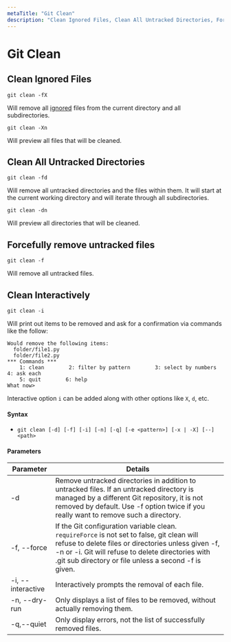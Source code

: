 ```yaml
---
metaTitle: "Git Clean"
description: "Clean Ignored Files, Clean All Untracked Directories, Forcefully remove untracked files, Clean Interactively"
---
```


# Git Clean

## Clean Ignored Files

```git
git clean -fX

```

Will remove all [ignored](https://stackoverflow.com/documentation/git/245/ignoring-files-and-folders) files from the current directory and all subdirectories.

```git
git clean -Xn

```

Will preview all files that will be cleaned.

## Clean All Untracked Directories

```git
git clean -fd

```

Will remove all untracked directories and the files within them. It will start at the current working directory and will iterate through all subdirectories.

```git
git clean -dn

```

Will preview all directories that will be cleaned.

## Forcefully remove untracked files

```git
git clean -f

```

Will remove all untracked files.

## Clean Interactively

```git
git clean -i

```

Will print out items to be removed and ask for a confirmation via commands like the follow:

```git
Would remove the following items:
  folder/file1.py
  folder/file2.py
*** Commands ***
    1: clean        2: filter by pattern        3: select by numbers        4: ask each
    5: quit        6: help
What now>

```

Interactive option `i` can be added along with other options like `X`, `d`, etc.

#### Syntax

- `git clean [-d] [-f] [-i] [-n] [-q] [-e <pattern>] [-x | -X] [--] <path>`

#### Parameters

| Parameter         | Details                                                                                                                                                                                                                                                         |
| ----------------- | --------------------------------------------------------------------------------------------------------------------------------------------------------------------------------------------------------------------------------------------------------------- |
| -d                | Remove untracked directories in addition to untracked files. If an untracked directory is managed by a different Git repository, it is not removed by default. Use -f option twice if you really want to remove such a directory.                               |
| -f, --force       | If the Git configuration variable clean. `requireForce` is not set to false, git clean will refuse to delete files or directories unless given -f, -n or -i. Git will refuse to delete directories with .git sub directory or file unless a second -f is given. |
| -i, --interactive | Interactively prompts the removal of each file.                                                                                                                                                                                                                 |
| -n, --dry-run     | Only displays a list of files to be removed, without actually removing them.                                                                                                                                                                                    |
| -q,--quiet        | Only display errors, not the list of successfully removed files.                                                                                                                                                                                                |
